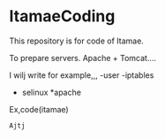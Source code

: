 # ItamaeCoding
This repository is for code of Itamae.

To prepare servers. Apache + Tomcat....


I wilj write for example,,,
-user
-iptables
* selinux
*apache


Ex,code(itamae)
~~~
Ajtj
~~~~~
